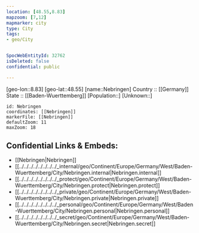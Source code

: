 ```yaml
---
location: [48.55,8.83] 
mapzoom: [7,12] 
mapmarker: city 
type: City
tags:
- geo/City


SpocWebEntityId: 32762
isDeleted: false
confidential: public

---
```

[geo-lon::8.83] 
[geo-lat::48.55] 
[name::Nebringen] 
Country :: [[Germany]]  
State :: [[Baden-Wuerttemberg]] 
[Population::] 
[Unknown::] 


```leaflet
id: Nebringen
coordinates: [[Nebringen]] 
markerFile: [[Nebringen]] 
defaultZoom: 11 
maxZoom: 18
```


## Confidential Links & Embeds: 
- [[Nebringen|Nebringen]]  
- [[../../../../../../../../_internal/geo/Continent/Europe/Germany/West/Baden-Wuerttemberg/City/Nebringen.internal|Nebringen.internal]] 
- [[../../../../../../../../_protect/geo/Continent/Europe/Germany/West/Baden-Wuerttemberg/City/Nebringen.protect|Nebringen.protect]] 
- [[../../../../../../../../_private/geo/Continent/Europe/Germany/West/Baden-Wuerttemberg/City/Nebringen.private|Nebringen.private]] 
- [[../../../../../../../../_personal/geo/Continent/Europe/Germany/West/Baden-Wuerttemberg/City/Nebringen.personal|Nebringen.personal]] 
- [[../../../../../../../../_secret/geo/Continent/Europe/Germany/West/Baden-Wuerttemberg/City/Nebringen.secret|Nebringen.secret]] 
